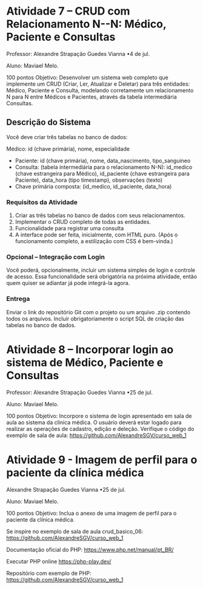 # Atividade 7 – CRUD com Relacionamento N--N: Médico, Paciente e Consultas

Professor: Alexandre Strapação Guedes Vianna
•4 de jul.

Aluno: Maviael Melo.

100 pontos
Objetivo: Desenvolver um sistema web completo que implemente um CRUD (Criar, Ler, Atualizar e Deletar) para três entidades: Médico, Paciente e Consulta, modelando corretamente um relacionamento N para N entre Médicos e Pacientes, através da tabela intermediária Consultas.

## Descrição do Sistema
Você deve criar três tabelas no banco de dados:

Médico:  id (chave primária), nome, especialidade
-	Paciente: id (chave primária), nome, data_nascimento, tipo_sanguineo
-	Consulta: (tabela intermediária para o relacionamento N-N): id_medico (chave estrangeira para Médico), id_paciente (chave estrangeira para Paciente), data_hora (tipo timestamp), observações (texto)
-	Chave primária composta: (id_medico, id_paciente, data_hora)

### Requisitos da Atividade
1.	Criar as três tabelas no banco de dados com seus relacionamentos.
2.	Implementar o CRUD completo de todas as entidades.
3.	Funcionalidade para registrar uma consulta
4.	A interface pode ser feita, inicialmente, com HTML puro. (Após o funcionamento completo, a estilização com CSS é bem-vinda.)

### Opcional – Integração com Login
Você poderá, opcionalmente, incluir um sistema simples de login e controle de acesso. Essa funcionalidade será obrigatória na próxima atividade, então quem quiser se adiantar já pode integrá-la agora.

### Entrega
Enviar o link do repositório Git com o projeto ou um arquivo .zip contendo todos os arquivos.
Incluir obrigatoriamente o script SQL de criação das tabelas no banco de dados.

# Atividade 8 – Incorporar login ao sistema de Médico, Paciente e Consultas

Professor: Alexandre Strapação Guedes Vianna
•25 de jul.

Aluno: Maviael Melo.

100 pontos
Objetivo: Incorpore o sistema de login apresentado em sala de aula ao sistema da clinica médica.
O usuário deverá estar logado para realizar as operações de cadastro, edição e deleção.
Verifique o código do exemplo de sala de aula: https://github.com/AlexandreSGV/curso_web_1

# Atividade 9 - Imagem de perfil para o paciente da clínica médica
Alexandre Strapação Guedes Vianna
•25 de jul.

Aluno: Maviael Melo.

100 pontos
Objetivo: Inclua o anexo de uma imagem de perfil para o paciente da clínica médica.

Se inspire no exemplo de sala de aula crud_basico_06: https://github.com/AlexandreSGV/curso_web_1

Documentação oficial do PHP:
https://www.php.net/manual/pt_BR/

Executar PHP online
https://php-play.dev/

Repositório com exemplo de PHP:
https://github.com/AlexandreSGV/curso_web_1
